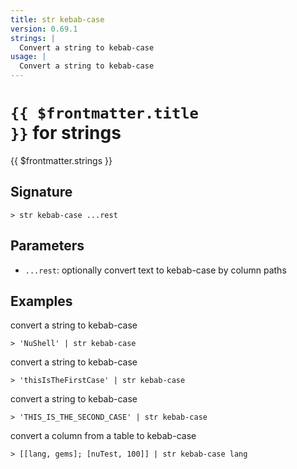 ```yaml
---
title: str kebab-case
version: 0.69.1
strings: |
  Convert a string to kebab-case
usage: |
  Convert a string to kebab-case
---
```


# <code>{{ $frontmatter.title }}</code> for strings

<div style='white-space: pre-wrap;margin-top: 10px'>{{ $frontmatter.strings }}</div>

## Signature

```> str kebab-case ...rest```

## Parameters

 -  `...rest`: optionally convert text to kebab-case by column paths

## Examples

convert a string to kebab-case
```shell
> 'NuShell' | str kebab-case
```

convert a string to kebab-case
```shell
> 'thisIsTheFirstCase' | str kebab-case
```

convert a string to kebab-case
```shell
> 'THIS_IS_THE_SECOND_CASE' | str kebab-case
```

convert a column from a table to kebab-case
```shell
> [[lang, gems]; [nuTest, 100]] | str kebab-case lang
```
